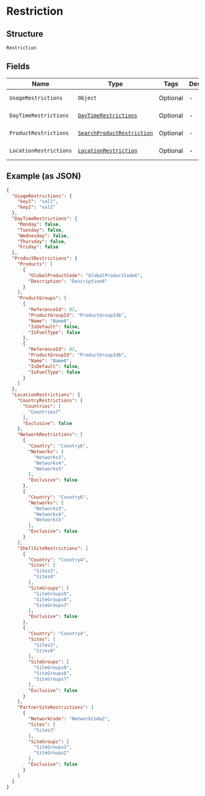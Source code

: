 
# Restriction

## Structure

`Restriction`

## Fields

| Name | Type | Tags | Description | Getter | Setter |
|  --- | --- | --- | --- | --- | --- |
| `UsageRestrictions` | `Object` | Optional | - | Object getUsageRestrictions() | setUsageRestrictions(Object usageRestrictions) |
| `DayTimeRestrictions` | [`DayTimeRestrictions`](../../doc/models/day-time-restrictions.md) | Optional | - | DayTimeRestrictions getDayTimeRestrictions() | setDayTimeRestrictions(DayTimeRestrictions dayTimeRestrictions) |
| `ProductRestrictions` | [`SearchProductRestriction`](../../doc/models/search-product-restriction.md) | Optional | - | SearchProductRestriction getProductRestrictions() | setProductRestrictions(SearchProductRestriction productRestrictions) |
| `LocationRestrictions` | [`LocationRestriction`](../../doc/models/location-restriction.md) | Optional | - | LocationRestriction getLocationRestrictions() | setLocationRestrictions(LocationRestriction locationRestrictions) |

## Example (as JSON)

```json
{
  "UsageRestrictions": {
    "key1": "val1",
    "key2": "val2"
  },
  "DayTimeRestrictions": {
    "Monday": false,
    "Tuesday": false,
    "Wednesday": false,
    "Thursday": false,
    "Friday": false
  },
  "ProductRestrictions": {
    "Products": [
      {
        "GlobalProductCode": "GlobalProductCode6",
        "Description": "Description8"
      }
    ],
    "ProductGroups": [
      {
        "ReferenceId": 82,
        "ProductGroupId": "ProductGroupId6",
        "Name": "Name0",
        "IsDefault": false,
        "IsFuelType": false
      },
      {
        "ReferenceId": 82,
        "ProductGroupId": "ProductGroupId6",
        "Name": "Name0",
        "IsDefault": false,
        "IsFuelType": false
      }
    ]
  },
  "LocationRestrictions": {
    "CountryRestrictions": {
      "Countries": [
        "Countries7"
      ],
      "Exclusive": false
    },
    "NetworkRestrictions": [
      {
        "Country": "Country6",
        "Networks": [
          "Networks3",
          "Networks4",
          "Networks5"
        ],
        "Exclusive": false
      },
      {
        "Country": "Country6",
        "Networks": [
          "Networks3",
          "Networks4",
          "Networks5"
        ],
        "Exclusive": false
      }
    ],
    "ShellSiteRestrictions": [
      {
        "Country": "Country4",
        "Sites": [
          "Sites3",
          "Sites4"
        ],
        "SiteGroups": [
          "SiteGroups9",
          "SiteGroups8",
          "SiteGroups7"
        ],
        "Exclusive": false
      },
      {
        "Country": "Country4",
        "Sites": [
          "Sites3",
          "Sites4"
        ],
        "SiteGroups": [
          "SiteGroups9",
          "SiteGroups8",
          "SiteGroups7"
        ],
        "Exclusive": false
      }
    ],
    "PartnerSiteRestrictions": [
      {
        "NetworkCode": "NetworkCode2",
        "Sites": [
          "Sites3"
        ],
        "SiteGroups": [
          "SiteGroups1",
          "SiteGroups2"
        ],
        "Exclusive": false
      }
    ]
  }
}
```

